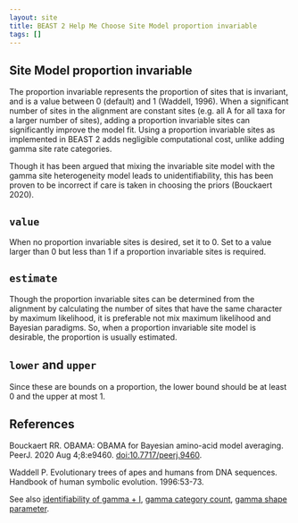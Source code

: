 ```yaml
---
layout: site
title: BEAST 2 Help Me Choose Site Model proportion invariable
tags: []
---
```


## Site Model proportion invariable

The proportion invariable represents the proportion of sites that is invariant, and is a value  between 0 (default) and 1 (Waddell, 1996).
When a significant number of sites in the alignment are constant sites (e.g. all A for all taxa for a larger number of sites), adding a proportion invariable sites can significantly improve the model fit.
Using a proportion invariable sites as implemented in BEAST 2 adds negligible computational cost, unlike adding gamma site rate categories.

Though it has been argued that mixing the invariable site model with the gamma site heterogeneity model leads to unidentifiability, this has been proven to be incorrect if care is taken in choosing the priors (Bouckaert 2020). 

## `value`

When no proportion invariable sites is desired, set it to 0. Set to a value larger than 0 but less than 1 if a proportion invariable sites is required.

## `estimate`

Though the proportion invariable sites can be determined from the alignment by calculating the number of sites that have the same character by maximum likelihood, it is preferable not mix maximum likelihood and Bayesian paradigms.
So, when a proportion invariable site model is desirable, the proportion is usually estimated.

## `lower` and `upper`

Since these are bounds on a proportion, the lower bound should be at least 0 and the upper at most 1.


## References

Bouckaert RR. OBAMA: OBAMA for Bayesian amino-acid model averaging. PeerJ. 2020 Aug 4;8:e9460. <a href="http://doi.org/10.7717/peerj.9460">doi:10.7717/peerj.9460</a>.

Waddell P. Evolutionary trees of apes and humans from DNA sequences. Handbook of human symbolic evolution. 1996:53-73.


See also [identifiability of gamma + I](http://www.beast2.org/2020/11/25/OBAMA.html), [gamma category count](gammaCategoryCount/), [gamma shape parameter](shape/).